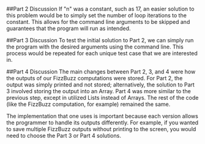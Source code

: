##Part 2 Discussion
If "n" was a constant, such as 17, an easier solution to this problem would be to simply set the number of loop iterations to the constant. This allows for the command line arguments to be skipped and guarantees that the program will run as intended.

##Part 3 Discussion
To test the initial solution to Part 2, we can simply run the program with the desired arguments using the command line. This process would be repeated for each unique test case that we are interested in.

##Part 4 Discussion
The main changes between Part 2, 3, and 4 were how the outputs of our FizzBuzz computations were stored. For Part 2, the output was simply printed and not stored; alternatively, the solution to Part 3 involved storing the output into an Array. Part 4 was more similar to the previous step, except in utilized Lists instead of Arrays. The rest of the code (like the FizzBuzz computation, for example) remained the same.

The implementation that one uses is important because each version allows the programmer to handle its outputs differently. For example, if you wanted to save multiple FizzBuzz outputs without printing to the screen, you would need to choose the Part 3 or Part 4 solutions.